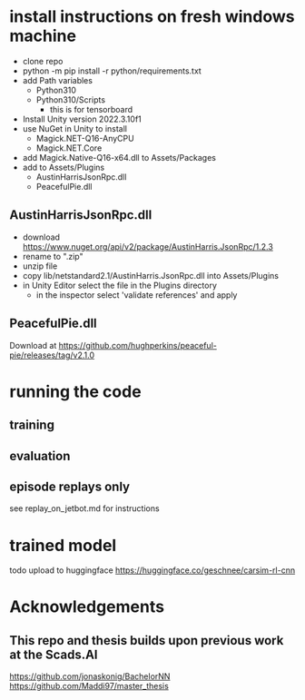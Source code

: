 
# install instructions on fresh windows machine

- clone repo
- python -m pip install -r python/requirements.txt
- add Path variables
    - Python310
    - Python310/Scripts
        - this is for tensorboard
- Install Unity version 2022.3.10f1
- use NuGet in Unity to install 
    - Magick.NET-Q16-AnyCPU
    - Magick.NET.Core
- add Magick.Native-Q16-x64.dll to Assets/Packages
- add to Assets/Plugins
    - AustinHarrisJsonRpc.dll
    - PeacefulPie.dll

## AustinHarrisJsonRpc.dll

- download https://www.nuget.org/api/v2/package/AustinHarris.JsonRpc/1.2.3
- rename to ".zip"
- unzip file
- copy lib/netstandard2.1/AustinHarris.JsonRpc.dll into Assets/Plugins
- in Unity Editor select the file in the Plugins directory
    - in the inspector select 'validate references' and apply

## PeacefulPie.dll

Download at https://github.com/hughperkins/peaceful-pie/releases/tag/v2.1.0

# running the code

## training

## evaluation

## episode replays only

see replay_on_jetbot.md for instructions

# trained model

todo upload to huggingface
https://huggingface.co/geschnee/carsim-rl-cnn




# Acknowledgements

## This repo and thesis builds upon previous work at the Scads.AI
https://github.com/jonaskonig/BachelorNN
https://github.com/Maddi97/master_thesis